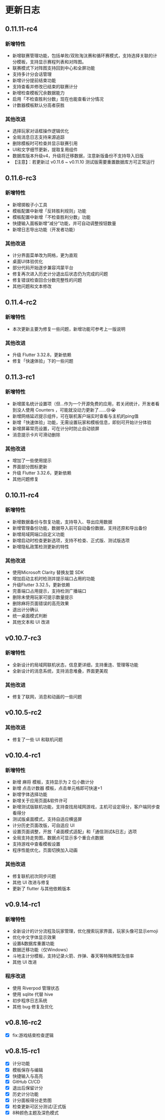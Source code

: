 # 更新日志

## 0.11.11-rc4

### 新增特性

- 新增联赛管理功能，包括单败/双败淘汰赛和循环赛模式，支持选择关联的计分模板，支持显示赛程列表和对阵图。
- 联赛模式下对阵图支持回到中心和全屏功能
- 支持多计分会话管理
- 新增计分提前结束功能
- 支持查看并修改已结束的联赛计分
- 新增检查模板冗余数据能力
- 启用「不检查胜利分数」现在也能查看计分情况
- 计数器模板默认分高者获胜

### 其他改进

- 选择玩家对话框操作逻辑优化
- 全局消息日志支持来源追踪
- 删除模板时可检查并显示联赛引用
- UI和文字细节更新，提取复用组件
- 数据库版本升级v4，升级将迁移数据，注意新版备份不支持导入旧版
- 【注意】：若更新过 v0.11.6 ~ v0.11.10 测试版需要重置数据库方可正常运行

## 0.11.6-rc3

### 新增特性

- 新增掷骰子小工具
- 模板配置中新增「反转胜利规则」功能
- 模板配置中新增「不检查胜利分数」功能
- 快捷输入面板新增“减分”功能，并可自动调整按钮数量
- 新增日志导出功能（开发者功能）

### 其他改进
- 计分界面菜单改为网格，更为直观
- 桌面UI体验优化
- 部分代码开始逐步兼容鸿蒙平台
- 修复再次进入历史计分退出后状态仍为完成的问题
- 修复错误检查回合分数完整性的问题
- 其他问题和文本修改

## 0.11.4-rc2

### 新增特性

- 本次更新主要为修复一些问题，新增功能可参考上一版说明

### 其他改进
- 升级 Flutter 3.32.8，更新依赖
- 修复「快速体验」下的一些问题

## 0.11.3-rc1

### 新增特性

- 新增匿名统计设置项（但...作为一个开源免费的应用，若关闭统计，开发者看到没人使用 Counters ，可能就没动力更新了......😢😭
- 新增网络延迟提示组件，可在联机客户端实时查看与主机的ping值
- 新增「快速体验」功能，无需设置玩家和模板信息，即刻可开始计分体验
- 新增屏幕常亮设置，可在计分时防止自动锁屏
- 消息提示卡片可滑动删除

### 其他改进
- 增加了一些使用提示
- 界面部分图标更新
- 升级 Flutter 3.32.6，更新依赖
- 其他问题修复

## 0.10.11-rc4

### 新增特性

- 新增数据备份与恢复功能，支持导入、导出应用数据
- 新增管理备份功能，数据导入前可自动备份数据，支持还原和导出备份
- 新增局域网端口自定义功能
- 新增启动时检查更新选项，支持不检查、正式版、测试版选项
- 新增隐私政策检测更新的特性

### 其他改进

- 使用Microsoft Clarity 替换友盟 SDK
- 增加启动主机时检测并提示端口占用的功能
- 升级Flutter 3.32.5，更新依赖
- 完善端口占用提示，支持检测广播端口
- 删除未使用玩家可提示数量提示
- 删除麻将页面错误的高亮效果
- 退出计分确认
- 统一桌面模式判断
- 其他文本和 UI 改进


## v0.10.7-rc3

### 新增特性

- 全新设计的局域网联机状态，信息更详细，支持重连、管理等功能
- 全新设计的消息系统，支持消息堆叠，界面更美观

### 其他改进

- 修复了联网，消息和动画的一些问题

## v0.10.5-rc2

### 其他改进

- 修复了一些 UI 和联机问题

## v0.10.4-rc1

### 新增特性

- 新增 麻将 模板，支持显示为 2 位小数计分
- 新增 点击计数器 模板，点击单元格即可快速+1
- 新增字体选择功能
- 新增关于应用页面&软件许可
- 新增测试版联机功能，支持查找局域网游戏，主机可设定得分，客户端同步查看得分
- 测试版桌面模式，支持自适应横竖屏
- 计分历史页面改版，可自适应 UI
- 设置页面调整，开放「桌面模式适配」和「通信测试&日志」选项
- 全局支持走势图，数据点可显示多个重合点数据
- 支持游戏中查看模板设置
- 程序性能优化，页面切换加入动画

### 其他改进

- 修复联机初次同步问题
- 其他 UI 改进与修复
- 更新了 flutter 与其他依赖版本


## v0.9.14-rc1

### 新增特性

- 全新设计的计分流程及玩家管理，优化搜索玩家界面，玩家头像可显示emoji
- 优化中文字体显示效果
- 设置&数据库重置功能
- 数据迁移功能（仅Windows）
- 斗地主计分模板，支持记录火箭、炸弹、春天等特殊牌型及倍率
- 其他 UI 改进

### 程序改进

- 使用 Riverpod 管理状态
- 使用 sqlite 代替 hive
- 初步程序日志系统
- 其他 bug 修复及优化

## v0.8.16-rc2

- [x] fix:游戏结束检查逻辑

## v0.8.15-rc1

- [x] 计分功能
- [x] 模板保存与编辑
- [x] 快捷输入与高亮
- [x] GitHub CI/CD
- [x] 退出后保留计分
- [x] 历史计分功能
- [x] 计分面板得分走势图
- [x] 检查更新可区分测试/正式版
- [x] 8种颜色主题及深色模式